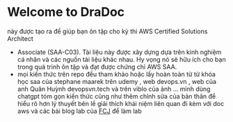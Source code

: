 # Welcome to DraDoc

này được tạo ra để giúp bạn ôn tập cho kỳ thi AWS Certified Solutions Architect

- Associate (SAA-C03). Tài liệu này được xây dựng dựa trên kinh nghiệm cá nhân
  và các nguồn tài liệu khác nhau. Hy vọng nó sẽ hữu ích cho bạn trong quá trình
  ôn tập và đạt được chứng chỉ AWS SAA.
- mọi kiến thức trên repo  đều tham khảo hoặc lấy hoàn toàn từ từ khóa học saa của stephane maarek trên udemy , web devops.vn , web của anh Quân Huỳnh devopsvn.tech và trên viblo của ảnh ...
  mình dùng chatgpt tóm gọn kiến thức cũng như thêm chỉnh sửa của bản thân để hiểu rõ hơn
  lý thuyết bên lề giải thích khái niệm liên quan
  đi kèm với doc aws và các bài blog lab của [FCJ](https://cloudjourney.awsstudygroup.com/) để làm lab
